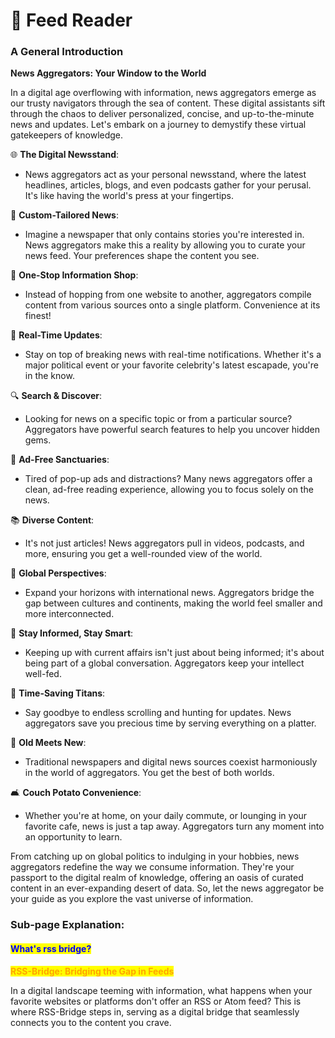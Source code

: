 # 📂 Feed Reader

### **A General Introduction**

**News Aggregators: Your Window to the World**

In a digital age overflowing with information, news aggregators emerge as our trusty navigators through the sea of content. These digital assistants sift through the chaos to deliver personalized, concise, and up-to-the-minute news and updates. Let's embark on a journey to demystify these virtual gatekeepers of knowledge.

🌐 **The Digital Newsstand**:

* News aggregators act as your personal newsstand, where the latest headlines, articles, blogs, and even podcasts gather for your perusal. It's like having the world's press at your fingertips.

📰 **Custom-Tailored News**:

* Imagine a newspaper that only contains stories you're interested in. News aggregators make this a reality by allowing you to curate your news feed. Your preferences shape the content you see.

🔄 **One-Stop Information Shop**:

* Instead of hopping from one website to another, aggregators compile content from various sources onto a single platform. Convenience at its finest!

🔔 **Real-Time Updates**:

* Stay on top of breaking news with real-time notifications. Whether it's a major political event or your favorite celebrity's latest escapade, you're in the know.

🔍 **Search & Discover**:

* Looking for news on a specific topic or from a particular source? Aggregators have powerful search features to help you uncover hidden gems.

🧹 **Ad-Free Sanctuaries**:

* Tired of pop-up ads and distractions? Many news aggregators offer a clean, ad-free reading experience, allowing you to focus solely on the news.

📚 **Diverse Content**:

* It's not just articles! News aggregators pull in videos, podcasts, and more, ensuring you get a well-rounded view of the world.

🌈 **Global Perspectives**:

* Expand your horizons with international news. Aggregators bridge the gap between cultures and continents, making the world feel smaller and more interconnected.

🧠 **Stay Informed, Stay Smart**:

* Keeping up with current affairs isn't just about being informed; it's about being part of a global conversation. Aggregators keep your intellect well-fed.

📆 **Time-Saving Titans**:

* Say goodbye to endless scrolling and hunting for updates. News aggregators save you precious time by serving everything on a platter.

📰 **Old Meets New**:

* Traditional newspapers and digital news sources coexist harmoniously in the world of aggregators. You get the best of both worlds.

🛋️ **Couch Potato Convenience**:

* Whether you're at home, on your daily commute, or lounging in your favorite cafe, news is just a tap away. Aggregators turn any moment into an opportunity to learn.

From catching up on global politics to indulging in your hobbies, news aggregators redefine the way we consume information. They're your passport to the digital realm of knowledge, offering an oasis of curated content in an ever-expanding desert of data. So, let the news aggregator be your guide as you explore the vast universe of information.

### Sub-page Explanation:

#### <mark style="color:blue;">What's rss bridge?</mark>

<mark style="color:orange;">**RSS-Bridge: Bridging the Gap in Feeds**</mark>

In a digital landscape teeming with information, what happens when your favorite websites or platforms don't offer an RSS or Atom feed? This is where RSS-Bridge steps in, serving as a digital bridge that seamlessly connects you to the content you crave.&#x20;
